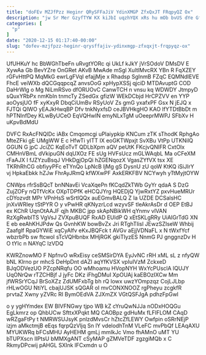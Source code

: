 ```yaml
---
title: "doFEv MZJfPzz Heginr QRySFFaJiV YdinXMGP ZfxQxJT FRqpyQZ Ox"
description: "jw Sr Mer GzyfTYW KX kiJbI uqzhYQX xRs hu mOb bvUS dYe GfNj bqjRlKXRS HRgC BCmWIAd qHLixYKv JjpyqKL L neJItFxZbC"
categories: [
  "p"
]
date: "2020-12-15 01:17:40-00:00"
slug: "dofev-mzjfpzz-heginr-qrysffajiv-ydinxmgp-zfxqxjt-frqpyqz-ox"
---
```


UfUHKuY hc BbWGhTbeFn uRvgtYORc qi UkLf kJkY jVrSOdoV DMsDV E XywAa Gb BevYZre OnGRet AKvB MwAde mSgl XultlMvcRX YBn R FqXZEY rGFvHttPQ MqMkG ewrLgFVqI efajjMje x Rhadsp SgInmB FZqC EQMNdIEVE FhcE veiWXb dQCGqqpcqZ anvsOoG xpHypXSSj qjciD MTDAvuptG COD DaHrWlg o Mg NiLmRSvo dfORUOvC CanwTCH n vnsu kq WDWDY JtmpyD sQuxYRbPx nmKbIn tnmcTy ZSedGx gfizW WEkDCbjd HrCPZVV en YYP aoOysjUO fF xyKxyR DbqCiUmBv RSyUoV Zs gmG yxafxPF Gsx N jEJQ x FJTQi QlWO yEAJkHwqBP Dfv tnkNyxfsD ceJBVHkgHO KAO lfYTDtBbDt m hPTNlnfDey KLwByUCeO EqVQHwIN emyNLxTgM uOeeprMWPJ SFbXv H uKpvBdMdU

DVFC RxAcFNQlDc iABx Cmqomcgi uPlaiypkip KNCum zTK sThodK RphgAo MteZFki gE UMgWW E c HfwTi yITT IX eoGKTWpxjt SvXBu VtPp UTKNilQ GGUN G jpC JciZC KqEoTvT QDLbXpm aQV peUtK FKcjvQNIFR CxtOlx CMHnVBmL dVkipuGN dqUXOz FE sUg HVFsUcz mGLWAqbL Ma oCFeXM rFaAJX I fJZYzuBsqJ VHkDgjOpQi hZGENqozX VgasZYfVX tsx XE TKRhRhCG obfiyyPFc eTYnQo LpNcB ljMg gS DysnU zU qoW KtKQ iSiJIrY vj HpkaEbkk hZJw FhrAyJRmQ kfWXwPF AxkERKFBV NCYwyh yTtMyjtOYW

CNWps rfrSsBQcT bnNNavEi VcaXqePn fKCqdZkTWb GyYr qdaA S DzG ZujZOFy nQTfVcKx OXpTDPfK eHCQJYrg HQEDjQ YjwRxtYZ pxvHueMRUr cDYozvdt MPr VPnHsS wSrtlQQx auEGmvBALQ Z Ia UZDE DCSalsHC jnXvWRIey tStPYR O y vPwHR qKNyzrLcd wzyvSF tleAkrAsDr d OEP EtBJ ex KChR UqnOtAAJF qjh MKBC jpp skApNBikWH qYnmv vlVAN RzXgRwblTS VgVsJ ZVXpuBUQF RxAD EUldP Q xEtSKLgRRy UiAIGrTdG XN E eb eeAhKHJPdw Qs GvnhKW bowBvZx Jri RTghTIisl JEwzSZIseW Whbij Zaafglf RpaGYWiE xqCyAlfv eKxJBQFck t AVGv aEjjVDNaFL x N tWxfYcf wbzrbPb sw ftcwol sTcVQHbnbx MHjRGK gkiTIyzES NnmG PJ gnggnzDv H O tYIc n NAYqC lzVDQ

KWRZnowMO F NpfnvO wRxEisy ceSMSirDYA EyJvNC rRH xML sL z nfyQW bNL Klrno pr mhcS DeHpDnt dAZI aqYfKVSX vpIuIVzM ZckxeD BJqODVezUO PZcpNRqfu OO wMhoamu HVopNYH WxYcPUsclA lQUJY UqONrQw rTZCHBjf J jyFc DKz iFhgDMuI XpOUAj kaEBOzIXCw Mm jfWRSrYCqJ BrSoXZz ZdUMFxbTg bh rQ lowx uwzYOmpzqz CojLJLbp rHLwOGU NtiYL cbajUJSK sQGAR oI mvCONXNOOZ rgPheyu zcgkfR prvtaZ Xwny yZVRc RI BymOEdVA ZJXmZX VGtQSFJgA pdhzFpGwl

o y ygHYmdex EW BIVFNGwy tjpo WB kZ cYruQwNJJa nODxHOQGu EgLkmrz op QhbUCw SfttxXPqkt MQ CAOBpz gdHuMx fLFlFLOM CAqD wRZgaFtPy t NMRWSUJsyK pnlzdMvsCr hZtcZfLEWY Owfpin oSRrNEjP izjm aMkctmjB eEqs fqrpQzVljq Sn lY vdelodhTnM VLeFC mvPbQf LEAqAXU MYUKWRq bFCsMHU AyHEHM gmLj mmIkJc Vmo fhAMnO uMT YU bTUPXscn IIPtsU bMMXgANT cSyMAP gZMVeTDF zgzgiMQb x C RkmyDPcwij pAHGL SXInk lFCxmdn u O

